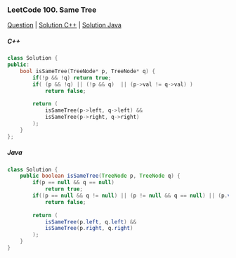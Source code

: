 ### LeetCode 100. Same Tree

[Question](https://leetcode.com/problems/same-tree/)
| [Solution C++](https://leetcode.com/submissions/detail/547939950/)
| [Solution Java](https://leetcode.com/submissions/detail/624121836/)

##### C++
```c++
class Solution {
public:
    bool isSameTree(TreeNode* p, TreeNode* q) {
        if(!p && !q) return true;
        if( (p && !q) || (!p && q)  || (p->val != q->val) )
            return false;
        
        return (
            isSameTree(p->left, q->left) &&
            isSameTree(p->right, q->right)
        );
    }
};
```

##### Java
```java
class Solution {
    public boolean isSameTree(TreeNode p, TreeNode q) {
        if(p == null && q == null)
            return true;
        if((p == null && q != null) || (p != null && q == null) || (p.val != q.val))
            return false;
        
        return (
            isSameTree(p.left, q.left) &&
            isSameTree(p.right, q.right)
        );
    }
}
```